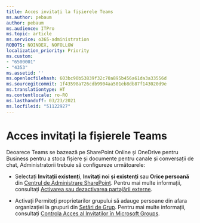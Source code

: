 ```yaml
---
title: Acces invitați la fișierele Teams
ms.author: pebaum
author: pebaum
ms.audience: ITPro
ms.topic: article
ms.service: o365-administration
ROBOTS: NOINDEX, NOFOLLOW
localization_priority: Priority
ms.custom:
- "6500001"
- "4353"
ms.assetid: ''
ms.openlocfilehash: 603bc90b53839f32c70a895b456a61da3a33556d
ms.sourcegitcommit: 1f43598a726cdb9904aa501eb8db87f143020d9e
ms.translationtype: HT
ms.contentlocale: ro-RO
ms.lasthandoff: 03/23/2021
ms.locfileid: "51122927"
---
```

# <a name="guest-access-to-teams-files"></a>Acces invitați la fișierele Teams

Deoarece Teams se bazează pe SharePoint Online și OneDrive pentru Business pentru a stoca fișiere și documente pentru canale și conversații de chat, Administratorii trebuie să configureze următoarele:

- Selectați **Invitații existenți**, **Invitați noi și existenți** sau **Orice persoană** din [Centrul de Administrare SharePoint](https://admin.microsoft.com/sharepoint?page=sharing&modern=true). Pentru mai multe informații, consultați [Activarea sau dezactivarea partajării externe](https://docs.microsoft.com/sharepoint/turn-external-sharing-on-or-off).

- Activați Permiteți proprietarilor grupului să adauge persoane din afara organizației la grupuri din [Setări de Grup](https://admin.microsoft.com/Adminportal/Home?source=applauncher#/Settings/Services/:/Settings/L1/O365Groups). Pentru mai multe informații, consultați [Controla Acces al Invitaților în Microsoft Groups](https://docs.microsoft.com/microsoftteams/teams-dependencies#control-guest-access-in-office-365-groups).
